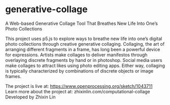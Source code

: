 # generative-collage
A Web-based Generative Collage Tool That Breathes New Life Into One’s Photo Collections


This project uses p5.js to explore ways to breathe new life into one’s digital photo collections through creative generative collaging. Collaging, the art of arranging different fragments in a frame, has long been a powerful device for expressions. Artists make collages to deliver manifestos through overlaying discrete fragments by hand or in photoshop. Social media users make collages to attract likes using photo editing apps. Either way, collaging is typically characterized by combinations of discrete objects or image frames.


The project is live at: https://www.openprocessing.org/sketch/1043711
Learn more about the project at: zhixinlin.com/computational-collage
Developed by Zhixin Lin
